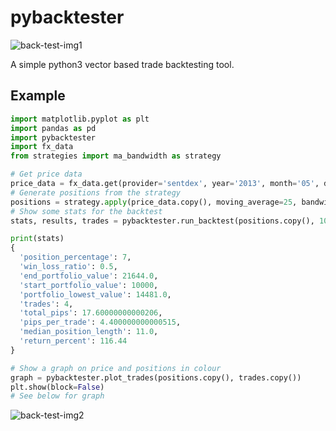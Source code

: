 # pybacktester

![back-test-img1](../master/img/back_tester.jpg?raw=true)

A simple python3 vector based trade backtesting tool.

## Example

```python
import matplotlib.pyplot as plt
import pandas as pd
import pybacktester
import fx_data
from strategies import ma_bandwidth as strategy

# Get price data
price_data = fx_data.get(provider='sentdex', year='2013', month='05', day='01')
# Generate positions from the strategy
positions = strategy.apply(price_data.copy(), moving_average=25, bandwidth_pips=8)
# Show some stats for the backtest
stats, results, trades = pybacktester.run_backtest(positions.copy(), 10000, 7, stop_pips=3, spread_pips=1.3)

print(stats)
{
  'position_percentage': 7,
  'win_loss_ratio': 0.5,
  'end_portfolio_value': 21644.0,
  'start_portfolio_value': 10000,
  'portfolio_lowest_value': 14481.0,
  'trades': 4,
  'total_pips': 17.60000000000206,
  'pips_per_trade': 4.400000000000515,
  'median_position_length': 11.0,
  'return_percent': 116.44
}

# Show a graph on price and positions in colour
graph = pybacktester.plot_trades(positions.copy(), trades.copy())
plt.show(block=False)
# See below for graph
```

![back-test-img2](../master/img/graph_example.png?raw=true)
